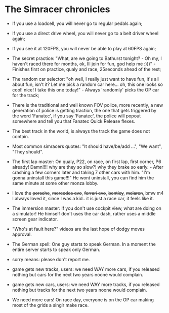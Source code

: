 # The Simracer chronicles

- If you use a loadcell, you will never go to regular pedals again;

- If you use a direct drive wheel, you will never go to a belt driver wheel again;

- If you see it at 120FPS, you will never be able to play at 60FPS again;

- The secret practice: "What, are we going to Bathurst tonight? - Oh my, I haven't raced there for months, ok, Ill join for fun, god help me :)))" - Finishes first on practice, qualy and race, 25seconds ahead of the rest;

- The random car selector: "oh well, I really just want to have fun, it's all about fun, isn't it? Let me pick a random car here... oh, this one looks so cool! nice! I take this one today!" - Always 'randomly' picks the OP car for the track;

- There is the traditional and well known FOV police, more recently, a new generation of police is getting traction, the one that gets triggered by the word 'Fanatec', if you say 'Fanatec', the police will popout somewhere and tell you that Fanatec Quick Release flexes.

- The best track in the world, is always the track the game does not contain.

- Most common simracers quotes: "It should have/be/add ...", "We want", "They should".

- The first lap master: On qualy, P22, on race, on first lap, first corner, P6 already! Damn!!!! why are they so slow?! why they brake so early. - After crashing a few corners later and taking 7 other cars with him. "I'm gonna uninstall this game!!!"
He wont uninstall, you can find him the same minute at some other monza lobby.

- I love the <s>porsche</s>, <s>mercedes evo</s>, <s>ferrari evo</s>, <s>bentley</s>, <s>mclaren</s>, bmw m4 I always loved it, since I was a kid.. it is just a race car, it feels like it.

- The immersion master: if you don't use cockpit view, what are doing on a simulator! 
He himself don't uses the car dash, rather uses a middle screen gear indicator.

- "Who's at fault here?" videos are the last hope of dodgy moves approval.

- The German spell: One guy starts to speak German. In a moment the entire server starts to speak only German.

- sorry means: please don't report me.

- game gets new tracks, users: we need WAY more cars, if you released nothing but cars for the next two years noone would complain.

- game gets new cars, users: we need WAY more tracks, if you released nothing but tracks for the next two years noone would complain.

- We need more cars! On race day, everyone is on the OP car making most of the grids a singlr make race.
